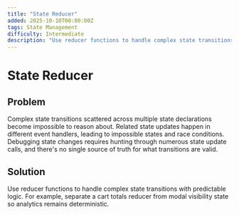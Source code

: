 ```yaml
---
title: "State Reducer"
added: 2025-10-10T00:00:00Z
tags: State Management
difficulty: Intermediate
description: "Use reducer functions to handle complex state transitions with predictable logic."
---
```

# State Reducer

## Problem

Complex state transitions scattered across multiple state declarations become impossible to reason about. Related state updates happen in different event handlers, leading to impossible states and race conditions. Debugging state changes requires hunting through numerous state update calls, and there's no single source of truth for what transitions are valid.

## Solution

Use reducer functions to handle complex state transitions with predictable logic. For example, separate a cart totals reducer from modal visibility state so analytics remains deterministic.
